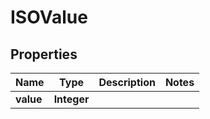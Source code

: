 
# ISOValue

## Properties
Name | Type | Description | Notes
------------ | ------------- | ------------- | -------------
**value** | **Integer** |  | 



